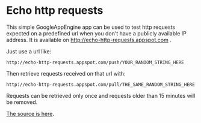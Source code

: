 # Echo http requests

This simple GoogleAppEngine app can be used to test http requests expected on a predefined url when you don't have a publicly available IP address. It is available on http://echo-http-requests.appspot.com .

Just use a url like:

    http://echo-http-requests.appspot.com/push/YOUR_RANDOM_STRING_HERE

Then retrieve requests received on that url with:

    http://echo-http-requests.appspot.com/pull/THE_SAME_RANDOM_STRING_HERE

Requests can be retrieved only once and requests older than 15 minutes will be removed.

[The source is here](http://github.com/tkrajina/echo-http-requests).
